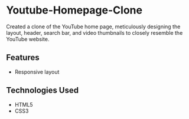 # Youtube-Homepage-Clone
Created a clone of the YouTube home page, meticulously designing the layout, header, search bar, and video thumbnails to closely resemble the YouTube website.

## Features
- Responsive layout
  
## Technologies Used
- HTML5
- CSS3

